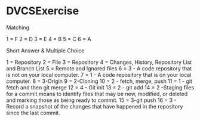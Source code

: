 # DVCSExercise

Matching

1 = F
2 = D
3 = E
4 = B
5 = C
6 = A

Short Answer & Multiple Choice

1 = Repository
2 = File
3 = Repository
4 = Changes, History, Repository List and Branch List
5 = Remote and Ignored files
6 = 3 - A code repository that is not on your local computer.
7 = 1 - A code repository that is on your local computer.
8 = 3-Origin 
9 = 2-Cloning
10 = 2 - fetch, merge, push
11 = 1 - git fetch and then git merge
12 = 4 - Git init
13 = 2 - git add
14 = 2 -Staging files for a commit means to identify files that may be new, modified, or deleted and marking those as being ready to commit.
15 = 3-git push
16 = 3 - Record a snapshot of the changes that have happened in the repository since the last commit.